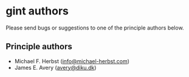 # gint authors

Please send bugs or suggestions to one of the principle authors below.

## Principle authors
- Michael F. Herbst (info@michael-herbst.com)
- James E. Avery (avery@diku.dk)
